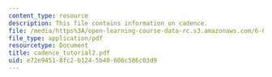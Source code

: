 ```yaml
---
content_type: resource
description: This file contains information on cadence.
file: /media/https%3A/open-learning-course-data-rc.s3.amazonaws.com/6-012-microelectronic-devices-and-circuits-fall-2005/e72e94518fc2b1245b40606c586c03d9_cadence_tutorial2.pdf
file_type: application/pdf
resourcetype: Document
title: cadence_tutorial2.pdf
uid: e72e9451-8fc2-b124-5b40-606c586c03d9
---
```

